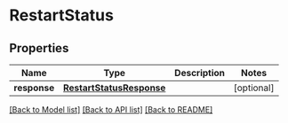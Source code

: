 # RestartStatus

## Properties
Name | Type | Description | Notes
------------ | ------------- | ------------- | -------------
**response** | [**RestartStatusResponse**](RestartStatusResponse.md) |  | [optional] 

[[Back to Model list]](../README.md#documentation-for-models) [[Back to API list]](../README.md#documentation-for-api-endpoints) [[Back to README]](../README.md)


